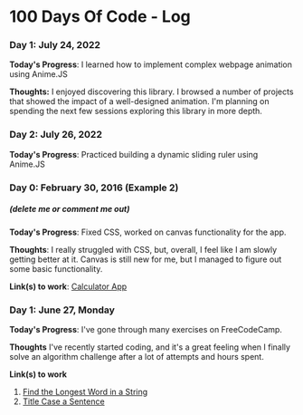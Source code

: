 # 100 Days Of Code - Log

### Day 1: July 24, 2022

**Today's Progress**: I learned how to implement complex webpage animation using Anime.JS

**Thoughts:** I enjoyed discovering this library. I browsed a number of projects that showed the impact of a well-designed animation. I'm planning on spending the next few sessions exploring this library in more depth.

### Day 2: July 26, 2022

**Today's Progress**: Practiced building a dynamic sliding ruler using Anime.JS

### Day 0: February 30, 2016 (Example 2)
##### (delete me or comment me out)

**Today's Progress**: Fixed CSS, worked on canvas functionality for the app.

**Thoughts**: I really struggled with CSS, but, overall, I feel like I am slowly getting better at it. Canvas is still new for me, but I managed to figure out some basic functionality.

**Link(s) to work**: [Calculator App](http://www.example.com)


### Day 1: June 27, Monday

**Today's Progress**: I've gone through many exercises on FreeCodeCamp.

**Thoughts** I've recently started coding, and it's a great feeling when I finally solve an algorithm challenge after a lot of attempts and hours spent.

**Link(s) to work**
1. [Find the Longest Word in a String](https://www.freecodecamp.com/challenges/find-the-longest-word-in-a-string)
2. [Title Case a Sentence](https://www.freecodecamp.com/challenges/title-case-a-sentence)
